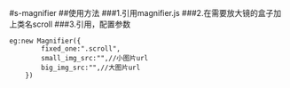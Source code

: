 #s-magnifier
##使用方法
###1.引用magnifier.js 
###2.在需要放大镜的盒子加上类名scroll 
###3.引用，配置参数

```
eg:new Magnifier({
		fixed_one:".scroll",
		small_img_src:"",//小图片url
		big_img_src:"",//大图片url
	})
```
